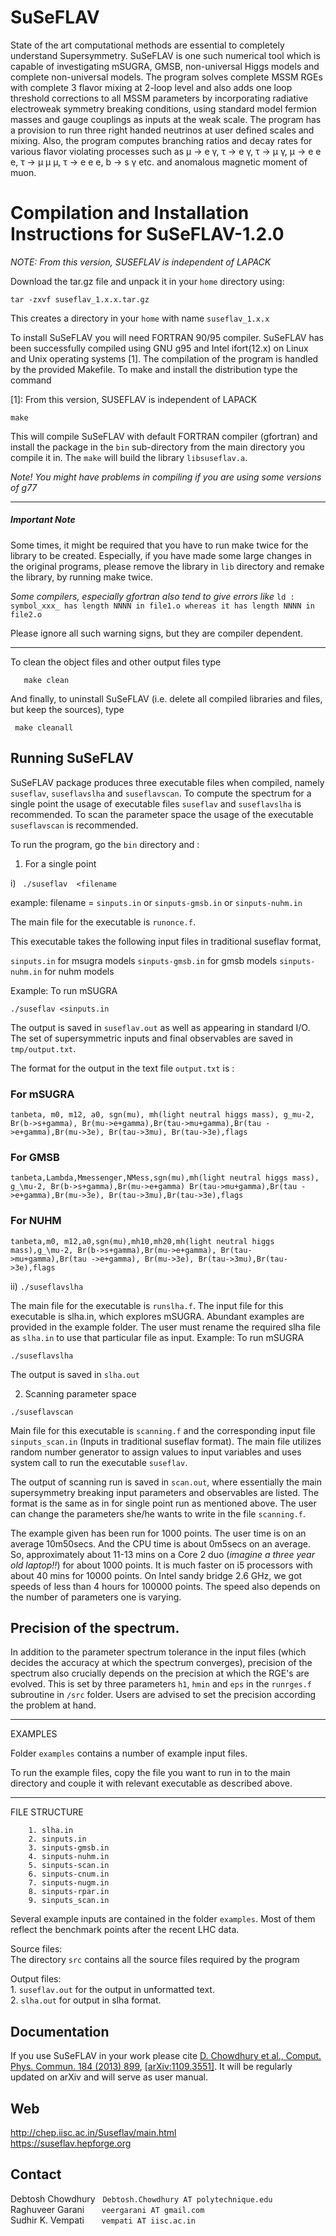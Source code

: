 # SuSeFLAV

State of the art computational methods are essential to completely understand Supersymmetry. SuSeFLAV is one such numerical tool which is capable of investigating mSUGRA, GMSB, non-universal Higgs models and complete non-universal models. The program solves complete MSSM RGEs with complete 3 flavor mixing at 2-loop level and also adds one loop threshold corrections to all MSSM parameters by incorporating radiative electroweak symmetry breaking conditions, using standard model fermion masses and gauge couplings as inputs at the weak scale. The program has a provision to run three right handed neutrinos at user defined scales and mixing. Also, the program computes branching ratios and decay rates for various flavor violating processes such as μ → e γ, τ → e γ, τ → μ γ, μ → e e e, τ → μ μ μ, τ → e e e, b → s γ etc. and anomalous magnetic moment of muon.

# Compilation and Installation Instructions for SuSeFLAV-1.2.0

*NOTE: From this version, SUSEFLAV is independent of LAPACK*


Download the tar.gz file and unpack it in your `home` directory
using:

```tar -zxvf suseflav_1.x.x.tar.gz ```

This creates a directory in your `home` with name `suseflav_1.x.x`

To install SuSeFLAV you will need FORTRAN 90/95 compiler. SuSeFLAV has been
successfully compiled using GNU g95 and Intel ifort(12.x) on Linux and Unix
operating systems [1]. The compilation of the program is handled by the provided
Makefile. To make and install the distribution type the command

[1]: From this version, SUSEFLAV is independent of LAPACK

` make `

This will compile SuSeFLAV with default FORTRAN compiler (gfortran) and
install the package in the `bin` sub-directory from the main directory
you compile it in. The `make` will build the library `libsuseflav.a`.

_Note! You might have problems in compiling if you are using some versions of g77_

---
##### **_Important Note_**

Some times, it might be required that you have to run make twice for the library to be created. Especially, if you have made some large changes in the original programs, please remove the library in `lib` directory and remake the library, by running make twice.

*Some compilers, especially gfortran also tend to give errors like*
`ld : symbol_xxx_ has length NNNN in file1.o whereas it has length NNNN in file2.o`

Please ignore all such warning signs, but they are compiler dependent.

----

To clean the object files and other output files type

`    make clean `

And finally, to uninstall SuSeFLAV (i.e. delete all compiled libraries and
files, but keep the sources), type

`  make cleanall `


## Running SuSeFLAV


SuSeFLAV package produces three executable files when compiled,
namely `suseflav`, `suseflavslha` and `suseflavscan`. To compute
the spectrum for a single point the usage of executable files
`suseflav` and `suseflavslha` is recommended. To scan the
parameter space the usage  of the executable `suseflavscan`
is recommended.

To run the program, go the `bin` directory and :

1. For a single point

i) `  ./suseflav  <filename `

example: filename = `sinputs.in` or `sinputs-gmsb.in` or `sinputs-nuhm.in`

The main file for the executable is `runonce.f`.

This executable takes the following input files in traditional
suseflav format,

`sinputs.in`       for msugra models
`sinputs-gmsb.in`  for gmsb models
`sinputs-nuhm.in`  for nuhm models


Example: To run mSUGRA

`./suseflav <sinputs.in`

The output is saved in `suseflav.out` as well as appearing in standard I/O.
The set of supersymmetric inputs and final observables are saved in `tmp/output.txt`.

The format for the output in the text file `output.txt` is :

### For mSUGRA

`tanbeta, m0, m12, a0, sgn(mu), mh(light neutral higgs mass), g_mu-2, Br(b->s+gamma),
Br(mu->e+gamma),Br(tau->mu+gamma),Br(tau ->e+gamma),Br(mu->3e), Br(tau->3mu),
Br(tau->3e),flags`

### For GMSB

`tanbeta,Lambda,Mmessenger,NMess,sgn(mu),mh(light neutral higgs mass), g_\mu-2,
Br(b->s+gamma),Br(mu->e+gamma) Br(tau->mu+gamma),Br(tau ->e+gamma),Br(mu->3e),
Br(tau->3mu),Br(tau->3e),flags`

### For NUHM

`tanbeta,m0, m12,a0,sgn(mu),mh10,mh20,mh(light neutral higgs mass),g_\mu-2,
Br(b->s+gamma),Br(mu->e+gamma), Br(tau->mu+gamma),Br(tau ->e+gamma),
Br(mu->3e), Br(tau->3mu),Br(tau->3e),flags`

ii) `./suseflavslha`

The main file for the executable is `runslha.f`. The input file for this
executable is slha.in, which explores mSUGRA. Abundant examples are provided
in the example folder. The user must rename the required slha file as
`slha.in` to use that particular file as input.
Example: To run mSUGRA

`./suseflavslha`

The output is saved in `slha.out`


2. Scanning parameter space

`./suseflavscan`

Main file for this executable is `scanning.f` and the corresponding input file
`sinputs_scan.in` (Inputs in traditional suseflav format). The main file
utilizes random number generator to assign values to input variables
and uses system call to run the executable `suseflav`.

The output of scanning run is saved in `scan.out`, where essentially the
main supersymmetry breaking input parameters and observables are listed.
The format is the same as in for single point run as mentioned above.
The user can change the parameters she/he wants to write in the
file `scanning.f`.

The example given has been run for 1000 points.
The user time is on an average 10m50secs. And the CPU time is
about 0m5secs on an average. So, approximately about 11-13 mins
on a Core 2 duo (*imagine a three year old laptop!!*) for about
1000 points. It is much faster on i5 processors with about
40 mins for 10000 points. On Intel sandy bridge 2.6 GHz, we
got speeds of less than 4 hours for 100000 points.
The speed also depends on the number of parameters one is varying.


## Precision of the spectrum.


In addition to the parameter spectrum tolerance in the input files (which
decides the accuracy at which the spectrum converges), precision of the
spectrum also crucially depends on the precision at which the RGE's are
evolved. This is set by three parameters `h1`, `hmin` and `eps` in the `runrges.f`
subroutine in `/src` folder. Users are advised to set
the precision according the problem at hand.

----------------------------------------------

EXAMPLES

Folder `examples` contains a number of example input files.

To run the example files, copy the file you want to run in to the
main directory and couple it with relevant executable as described
above.

----------------------------------------------
FILE STRUCTURE

``` Input files:
	1. slha.in
	2. sinputs.in
	3. sinputs-gmsb.in
	4. sinputs-nuhm.in
	5. sinputs-scan.in
	6. sinputs-cnum.in
	7. sinputs-nugm.in
	8. sinputs-rpar.in
	9. sinputs_scan.in
```

Several example inputs are contained in the folder `examples`.
Most of them reflect the benchmark points after the recent
LHC data.

Source files:  
       The directory `src` contains all the source files required
       by the program

Output files:  
       1. `suseflav.out` for the output in unformatted text.  
       2. `slha.out` for output in slha format.



## Documentation

If you use SuSeFLAV in your work please cite [D. Chowdhury et al., Comput. Phys. Commun. 184 (2013) 899](http://dx.doi.org/10.1016/j.cpc.2012.10.031), [[arXiv:1109.3551]](https://arxiv.org/abs/1109.3551). It will be regularly updated on arXiv and will serve as user manual.

## Web

<http://chep.iisc.ac.in/Suseflav/main.html>  
<https://suseflav.hepforge.org>

## Contact

Debtosh Chowdhury	&nbsp;		`Debtosh.Chowdhury AT polytechnique.edu`  
Raghuveer Garani	&nbsp;&nbsp;&nbsp;&nbsp;&nbsp;		`veergarani AT gmail.com`  
Sudhir K. Vempati	&nbsp;&nbsp;&nbsp;&nbsp;&nbsp;	`vempati AT iisc.ac.in`
